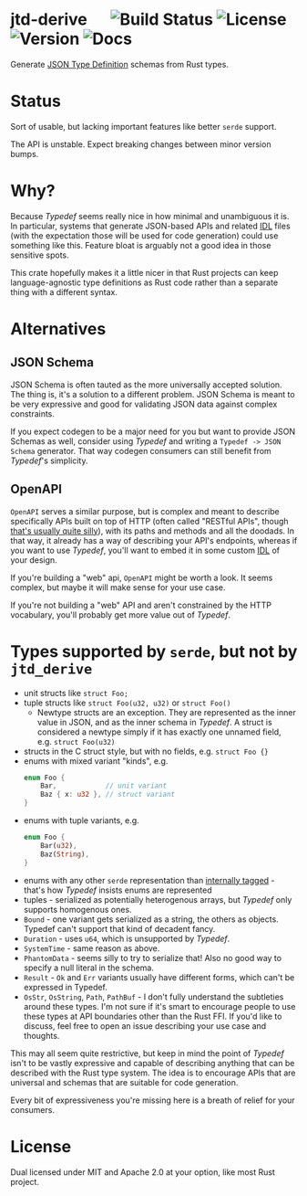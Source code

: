 # jtd-derive &emsp; ![Build Status] ![License] ![Version] ![Docs]

[build status]:
  https://img.shields.io/github/actions/workflow/status/uint/jtd-derive/rust.yml?branch=main
[license]: https://img.shields.io/crates/l/jtd-derive
[version]: https://img.shields.io/crates/v/jtd-derive
[docs]: https://img.shields.io/docsrs/jtd-derive

Generate [JSON Type Definition](https://jsontypedef.com/) schemas from Rust
types.

# Status

Sort of usable, but lacking important features like better `serde` support.

The API is unstable. Expect breaking changes between minor version bumps.

# Why?

Because _Typedef_ seems really nice in how minimal and unambiguous it is. In
particular, systems that generate JSON-based APIs and related
[IDL](https://en.wikipedia.org/wiki/Interface_description_language) files (with
the expectation those will be used for code generation) could use something like
this. Feature bloat is arguably not a good idea in those sensitive spots.

This crate hopefully makes it a little nicer in that Rust projects can keep
language-agnostic type definitions as Rust code rather than a separate thing
with a different syntax.

# Alternatives

## JSON Schema

JSON Schema is often tauted as the more universally accepted solution. The thing
is, it's a solution to a different problem. JSON Schema is meant to be very
expressive and good for validating JSON data against complex constraints.

If you expect codegen to be a major need for you but want to provide JSON
Schemas as well, consider using _Typedef_ and writing a `Typedef -> JSON Schema`
generator. That way codegen consumers can still benefit from _Typedef_'s
simplicity.

## OpenAPI

`OpenAPI` serves a similar purpose, but is complex and meant to describe
specifically APIs built on top of HTTP (often called "RESTful APIs", though
[that's usually quite silly](https://medium.com/@andrea.chiarelli/please-dont-call-them-restful-d2465527b5c)),
with its paths and methods and all the doodads. In that way, it already has a
way of describing your API's endpoints, whereas if you want to use _Typedef_,
you'll want to embed it in some custom
[IDL](https://en.wikipedia.org/wiki/Interface_description_language) of your
design.

If you're building a "web" api, `OpenAPI` might be worth a look. It seems
complex, but maybe it will make sense for your use case.

If you're not building a "web" API and aren't constrained by the HTTP
vocabulary, you'll probably get more value out of _Typedef_.

# Types supported by `serde`, but not by `jtd_derive`

- unit structs like `struct Foo;`
- tuple structs like `struct Foo(u32, u32)` or `struct Foo()`
  - Newtype structs are an exception. They are represented as the inner value in
    JSON, and as the inner schema in _Typedef_. A struct is considered a newtype
    simply if it has exactly one unnamed field, e.g. `struct Foo(u32)`
- structs in the C struct style, but with no fields, e.g. `struct Foo {}`
- enums with mixed variant "kinds", e.g.
  ```rust
  enum Foo {
      Bar,            // unit variant
      Baz { x: u32 }, // struct variant
  }
  ```
- enums with tuple variants, e.g.
  ```rust
  enum Foo {
      Bar(u32),
      Baz(String),
  }
  ```
- enums with any other `serde` representation than
  [internally tagged](https://serde.rs/enum-representations.html#internally-tagged) -
  that's how _Typedef_ insists enums are represented
- tuples - serialized as potentially heterogenous arrays, but _Typedef_ only
  supports homogenous ones.
- `Bound` - one variant gets serialized as a string, the others as objects.
  Typedef can't support that kind of decadent fancy.
- `Duration` - uses `u64`, which is unsupported by _Typedef_.
- `SystemTime` - same reason as above.
- `PhantomData` - seems silly to try to serialize that! Also no good way to
  specify a null literal in the schema.
- `Result` - `Ok` and `Err` variants usually have different forms, which can't
  be expressed in Typedef.
- `OsStr`, `OsString`, `Path`, `PathBuf` - I don't fully understand the
  subtleties around these types. I'm not sure if it's smart to encourage people
  to use these types at API boundaries other than the Rust FFI. If you'd like to
  discuss, feel free to open an issue describing your use case and thoughts.

This may all seem quite restrictive, but keep in mind the point of _Typedef_
isn't to be vastly expressive and capable of describing anything that can be
described with the Rust type system. The idea is to encourage APIs that are
universal and schemas that are suitable for code generation.

Every bit of expressiveness you're missing here is a breath of relief for your
consumers.

# License

Dual licensed under MIT and Apache 2.0 at your option, like most Rust project.

